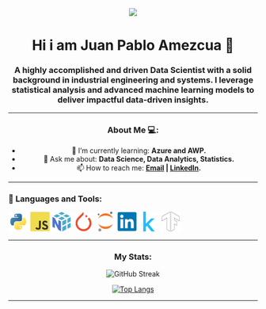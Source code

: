 <div id="header" align ="center">
    <img src="https://media.giphy.com/media/26tn33aiTi1jkl6H6/giphy.gif" width="200">
    <h1 align ="center">Hi i am Juan Pablo Amezcua 👋</h1>
    <h3 align ="center">A highly accomplished and driven Data Scientist with a solid background in industrial engineering and systems. I leverage statistical analysis and advanced machine learning models to deliver impactful data-driven insights. </h3>

  
---
### About Me 💻:
- 🌱 I’m currently learning: **Azure and AWP.**
- 💬 Ask me about: **Data Science, Data Analytics, Statistics.**
- 📫 How to reach me: **[Email](juanpabloamezcua@hotmail.com) | [LinkedIn](https://www.linkedin.com/in/juan-pablo-amezcua-reynoso/).**
---
<div align ="left">
  <h3>🔨 Languages and Tools:</h3>
  <div>
      <img src="https://github.com/devicons/devicon/blob/master/icons/python/python-original.svg" title="Git" **alt="Git" width="40"             height="40">
      <img src="https://github.com/devicons/devicon/blob/master/icons/javascript/javascript-original.svg" title="Git" **alt="Git"               width="40" height="40">
      <img src="https://github.com/devicons/devicon/blob/master/icons/numpy/numpy-original.svg" title="Git" **alt="Git" width="40"               height="40">
      <img src="https://github.com/devicons/devicon/blob/master/icons/pytorch/pytorch-original.svg" title="Git" **alt="Git" width="40"          height="40">
      <img src="https://github.com/devicons/devicon/blob/master/icons/jupyter/jupyter-original.svg" title="Git" **alt="Git" width="40"          height="40">
      <img src="https://github.com/devicons/devicon/blob/master/icons/linkedin/linkedin-original.svg" title="Git" **alt="Git"             width="40" height="40">
      <img src="https://github.com/devicons/devicon/blob/master/icons/kaggle/kaggle-original.svg" title="Git" **alt="Git" width="40"          height="40">
      <img src="https://github.com/devicons/devicon/blob/master/icons/tensorflow/tensorflow-line.svg" title="Git" **alt="Git" width="40"          height="40">
  </div>
</div>

---

### My Stats:

![GitHub Streak](https://streak-stats.demolab.com?user=JuanPabloAmezcuaReynoso&theme=dark&hide_border=true&border_radius=4.9&date_format=M%20j%5B%2C%20Y%5D&exclude_days=Sun%2CSat)

[![Top Langs](https://github-readme-stats.vercel.app/api/top-langs/?username=JuanPabloAmezcuaReynoso)](https://github.com/JuanPabloAmezcuaReynoso/github-readme-stats)



---
